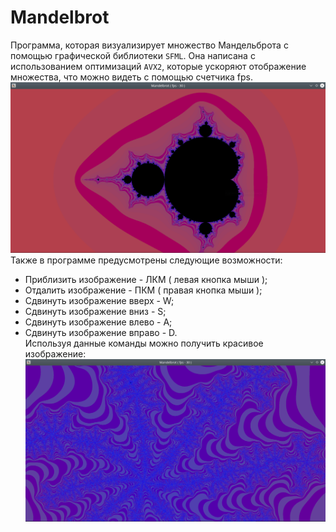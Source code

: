 # Mandelbrot
Программа, которая визуализирует множество Мандельброта с помощью графической библиотеки `SFML`. Она написана с использованием оптимизаций `AVX2`, которые ускоряют отображение множества, что можно видеть с помощью счетчика fps.  
![](https://github.com/vihlancevk/Mandelbrot/blob/master/images/firstIm.png)
Также в программе предусмотрены следующие возможности:  
* Приблизить изображение - ЛКМ ( левая  кнопка мыши );
* Отдалить   изображение - ПКМ ( правая кнопка мыши );
* Сдвинуть изображение вверх  - W;
* Сдвинуть изображение вниз   - S;
* Сдвинуть изображение влево  - A;
* Сдвинуть изображение вправо - D.  
Используя данные команды можно получить красивое изображение:  
![](https://github.com/vihlancevk/Mandelbrot/blob/master/images/secondIm.png)